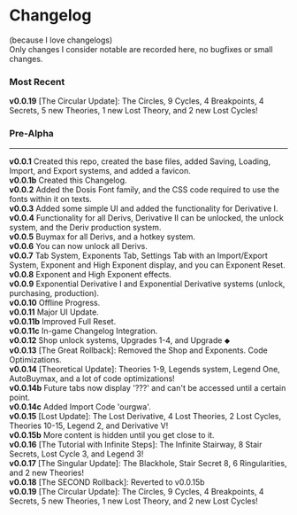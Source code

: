 # Changelog
(because I love changelogs) <br>
Only changes I consider notable are recorded here, no bugfixes or small changes.
### Most Recent
**v0.0.19** [The Circular Update]: The Circles, 9 Cycles, 4 Breakpoints, 4 Secrets, 5 new Theories, 1 new Lost Theory, and 2 new Lost Cycles! <br>
### Pre-Alpha
***
**v0.0.1** Created this repo, created the base files, added Saving, Loading, Import, and Export systems, and added a favicon. <br>
**v0.0.1b** Created this Changelog. <br>
**v0.0.2** Added the Dosis Font family, and the CSS code required to use the fonts within it on texts. <br>
**v0.0.3** Added some simple UI and added the functionality for Derivative I. <br>
**v0.0.4** Functionality for all Derivs, Derivative II can be unlocked, the unlock system, and the Deriv production system. <br>
**v0.0.5** Buymax for all Derivs, and a hotkey system. <br>
**v0.0.6** You can now unlock all Derivs. <br>
**v0.0.7** Tab System, Exponents Tab, Settings Tab with an Import/Export System, Exponent and High Exponent display, and you can Exponent Reset. <br>
**v0.0.8** Exponent and High Exponent effects. <br>
**v0.0.9** Exponential Derivative I and Exponential Derivative systems (unlock, purchasing, production). <br>
**v0.0.10** Offline Progress. <br>
**v0.0.11** Major UI Update. <br>
**v0.0.11b** Improved Full Reset. <br>
**v0.0.11c** In-game Changelog Integration. <br>
**v0.0.12** Shop unlock systems, Upgrades 1-4, and Upgrade ⬥ <br>
**v0.0.13** [The Great Rollback]: Removed the Shop and Exponents. Code Optimizations.<br>
**v0.0.14** [Theoretical Update]: Theories 1-9, Legends system, Legend One, AutoBuymax, and a lot of code optimizations! <br>
**v0.0.14b** Future tabs now display '???' and can't be accessed until a certain point. <br>
**v0.0.14c** Added Import Code 'ourgwa'. <br>
**v0.0.15** [Lost Update]: The Lost Derivative, 4 Lost Theories, 2 Lost Cycles, Theories 10-15, Legend 2, and Derivative V! <br>
**v0.0.15b** More content is hidden until you get close to it. <br>
**v0.0.16** [The Tutorial with Infinite Steps]: The Infinite Stairway, 8 Stair Secrets, Lost Cycle 3, and Legend 3! <br>
**v0.0.17** [The Singular Update]: The Blackhole, Stair Secret 8, 6 Ringularities, and 2 new Theories! <br>
**v0.0.18** [The SECOND Rollback]: Reverted to v0.0.15b <br>
**v0.0.19** [The Circular Update]: The Circles, 9 Cycles, 4 Breakpoints, 4 Secrets, 5 new Theories, 1 new Lost Theory, and 2 new Lost Cycles! <br>